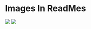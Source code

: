 # Images In ReadMes

<img src="home/kenneth/Downloads/Website/ABS.gif">


<img src="home/kenneth/Downloads/Website/quicktech_logo.png">
